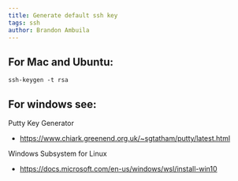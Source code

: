 ```yaml
---
title: Generate default ssh key
tags: ssh
author: Brandon Ambuila
---
```


## For Mac and Ubuntu:

```
ssh-keygen -t rsa
```

## For windows see:

Putty Key Generator
- <https://www.chiark.greenend.org.uk/~sgtatham/putty/latest.html>

Windows Subsystem for Linux
- <https://docs.microsoft.com/en-us/windows/wsl/install-win10>

